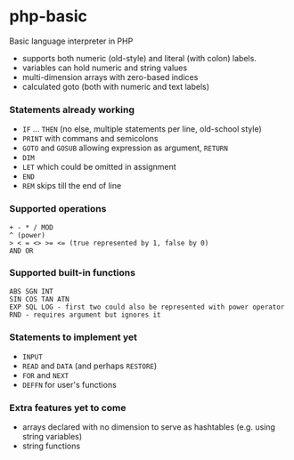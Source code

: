# php-basic
Basic language interpreter in PHP

- supports both numeric (old-style) and literal (with colon) labels.
- variables can hold numeric and string values
- multi-dimension arrays with zero-based indices
- calculated goto (both with numeric and text labels)


### Statements already working

- `IF` ... `THEN` (no else, multiple statements per line, old-school style)
- `PRINT` with commans and semicolons
- `GOTO` and `GOSUB` allowing expression as argument, `RETURN`
- `DIM`
- `LET` which could be omitted in assignment
- `END`
- `REM` skips till the end of line

### Supported operations

    + - * / MOD
    ^ (power)
    > < = <> >= <= (true represented by 1, false by 0)
    AND OR

### Supported built-in functions

    ABS SGN INT
    SIN COS TAN ATN
    EXP SQL LOG - first two could also be represented with power operator
    RND - requires argument but ignores it

### Statements to implement yet

- `INPUT`
- `READ` and `DATA` (and perhaps `RESTORE`)
- `FOR` and `NEXT`
- `DEFFN` for user's functions

### Extra features yet to come
- arrays declared with no dimension to serve as hashtables (e.g. using string variables)
- string functions
